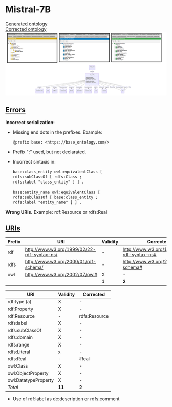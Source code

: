 # Mistral-7B

[Generated ontology](./ontology.txt)
<br>
[Corrected ontology](./ontology_corrected.txt)
<br>
![](./ontology_corrected.png)


## [Errors](./ontology_notes.txt)

**Incorrect serialization:**
-   Missing end dots in the prefixes. Example:
    ```
    @prefix base: <https://base_ontology.com/>
    ```

-   Prefix ":" used, but not declarated. 

-   Incorrect sintaxis in:
    ```
    base:class_entity owl:equivalentClass [
    rdfs:subClassOf [ rdfs:Class ;
    rdfs:label "class_entity" ] ] .

    base:entity_name owl:equivalentClass [
    rdfs:subClassOf [ base:class_entity ;
    rdfs:label "entity_name" ] ] .
    ```

**Wrong URIs.** Example: rdf:Resource or rdfs:Real


## [URIs](./ontology_URIs.xlsx)

| Prefix | URI                                           | Validity | Corrected |
|--------|-----------------------------------------------|----------|-----------|
| rdf    | http://www.w3.org/1999/02/22-rdf-syntax-ns/   | -        | http://www.w3.org/1999/02/22-rdf-syntax-ns# |
| rdfs   | http://www.w3.org/2000/01/rdf-schema/         | -        | http://www.w3.org/2000/01/rdf-schema#       |
| owl    | http://www.w3.org/2002/07/owl#                | X        | -         |
|        |                                               | **1**    | **2**     |


| URI                  | Validity | Corrected            |
|----------------------|----------|----------------------|
| rdf:type (a)         | X        | -                    |
| rdf:Property         | X        | -                    |
| rdf:Resource         | -        | rdfs:Resource        |
| rdfs:label           | X        | -                    |
| rdfs:subClassOf      | X        | -                    |
| rdfs:domain          | X        | -                    |
| rdfs:range           | X        | -                    |
| rdfs:Literal         | x        | -                    |
| rdfs:Real            | -        | :Real                |
| owl:Class            | X        | -                    |
| owl:ObjectProperty   | X        | -                    |
| owl:DatatypeProperty | X        | -                    |
| *Total*              | **11**   | **2**                |

-   Use of rdf:label as dc:description or rdfs:comment